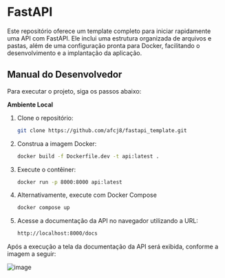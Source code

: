 # FastAPI

Este repositório oferece um template completo para iniciar rapidamente uma API com FastAPI. Ele inclui uma estrutura organizada de arquivos e pastas, além de uma configuração pronta para Docker, facilitando o desenvolvimento e a implantação da aplicação.

## Manual do Desenvolvedor

Para executar o projeto, siga os passos abaixo:

**Ambiente Local**

1. Clone o repositório:
   ```bash
   git clone https://github.com/afcj8/fastapi_template.git
   ```
   
2. Construa a imagem Docker:
   ```bash
   docker build -f Dockerfile.dev -t api:latest .
   ```

3. Execute o contêiner:
   ```bash
   docker run -p 8000:8000 api:latest
   ```

4. Alternativamente, execute com Docker Compose
     ```bash
     docker compose up
     ```

5. Acesse a documentação da API no navegador utilizando a URL:
   ```bash
   http://localhost:8000/docs
   ```


Após a execução a tela da documentação da API será exibida, conforme a imagem a seguir:

![image](https://github.com/user-attachments/assets/654806ec-611a-4a7c-a1a9-8581f4ba9438)
